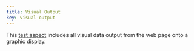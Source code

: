 ```yaml
---
title: Visual Output
key: visual-output
---
```


This [test aspect](https://www.w3.org/TR/act-rules-format/#input-aspects) includes all visual data output from the web page onto a graphic display.
